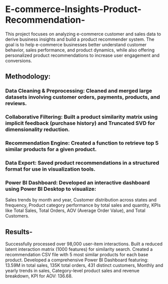 # E-commerce-Insights-Product-Recommendation-
This project focuses on analyzing e-commerce customer and sales data to derive business insights and build a product recommender system. The goal is to help e-commerce businesses better understand customer behavior, sales performance, and product dynamics, while also offering personalized product recommendations to increase user engagement and conversions.

## Methodology:
### Data Cleaning & Preprocessing: Cleaned and merged large datasets involving customer orders, payments, products, and reviews.
### Collaborative Filtering: Built a product similarity matrix using implicit feedback (purchase history) and Truncated SVD for dimensionality reduction.
### Recommendation Engine: Created a function to retrieve top 5 similar products for a given product.
### Data Export: Saved product recommendations in a structured format for use in visualization tools.
### Power BI Dashboard: Developed an interactive dashboard using Power BI Desktop to visualize:
  Sales trends by month and year,
  Customer distribution across states and frequency,
  Product category performance by total sales and quantity,
  KPIs like Total Sales, Total Orders, AOV (Average Order Value), and Total Customers.
  
## Results-
Successfully processed over 98,000 user-item interactions.
Built a reduced latent interaction matrix (1000 features) for similarity search.
Created a recommendation CSV file with 5 most similar products for each base product.
Developed a comprehensive Power BI Dashboard featuring:
  13.59M in total sales,
  135K total orders,
  431 distinct customers,
  Monthly and yearly trends in sales,
  Category-level product sales and revenue breakdown,
  KPI for AOV: 136.68.
